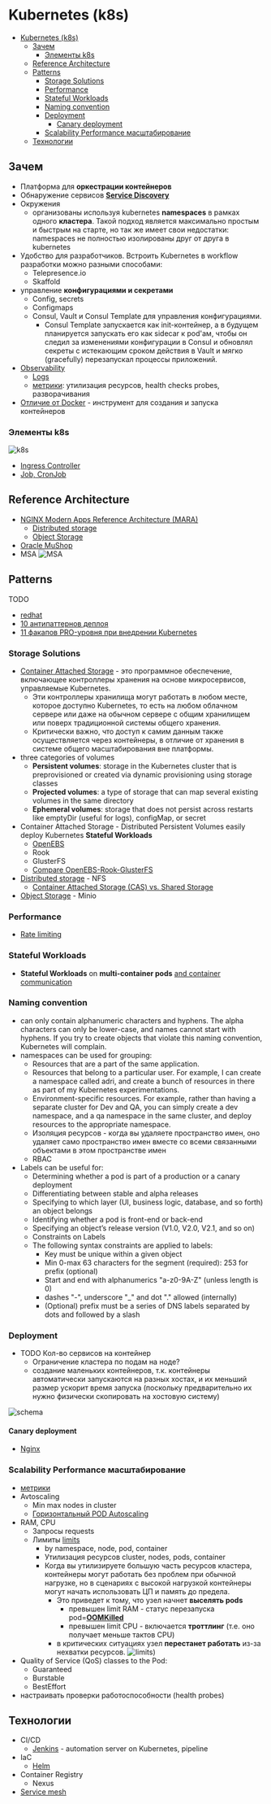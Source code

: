 # Kubernetes (k8s)

- [Kubernetes (k8s)](#kubernetes-k8s)
  - [Зачем](#зачем)
    - [Элементы k8s](#элементы-k8s)
  - [Reference Architecture](#reference-architecture)
  - [Patterns](#patterns)
    - [Storage Solutions](#storage-solutions)
    - [Performance](#performance)
    - [Stateful Workloads](#stateful-workloads)
    - [Naming convention](#naming-convention)
    - [Deployment](#deployment)
      - [Canary deployment](#canary-deployment)
    - [Scalability Performance масштабирование](#scalability-performance-масштабирование)
  - [Технологии](#технологии)

## Зачем

- Платформа для __оркестрации контейнеров__
- Обнаружение сервисов __[Service Discovery](../../arch/pattern/deployment/service.discovery.md)__
- Окружения
  - организованы используя kubernetes __namespaces__ в рамках одного __кластера__. Такой подход является максимально простым и быстрым на старте, но так же имеет свои недостатки: namespaces не полностью изолированы друг от друга в kubernetes
- Удобство для разработчиков. Встроить Kubernetes в workflow разработки можно разными способами:
  - Telepresence.io
  - Skaffold
- управление __конфигурациями и секретами__
  - Config, secrets
  - Configmaps
  - Consul, Vault и Consul Template для управления конфигурациями.
    - Consul Template запускается как init-контейнер, а в будущем планируется запускать его как sidecar к pod'ам, чтобы он следил за изменениями конфигурации в Consul и обновлял секреты с истекающим сроком действия в Vault и мягко (gracefully) перезапускал процессы приложений.
- [Observability](../../arch/ability/observability.md)
  - [Logs](../observability/logging.md)
  - [метрики](k8s.performance.metric.md): утилизация ресурсов, health checks probes, разворачивания
- [Отличие от Docker](https://mcs.mail.ru/blog/chto-umeet-kubernetes-chego-ne-umeet-docker) - инструмент для создания и запуска контейнеров

### Элементы k8s

![k8s](http://www.plantuml.com/plantuml/proxy?cache=no&src=https://raw.githubusercontent.com/daemon110282/daemon110282.github.io/daemon110282-patch-1/technology/ci-cd/k8s.puml)

- [Ingress Controller](k8s.ingress.md)
- [Job, CronJob](k8s.job.md)

## Reference Architecture

- [NGINX Modern Apps Reference Architecture (MARA)](https://github.com/nginxinc/kic-reference-architectures/)
  - [Distributed storage](../../technology/filesystem/filesystem.md)
  - [Object Storage](../store/object.storage.md)
- [Oracle MuShop](https://oracle-quickstart.github.io/oci-cloudnative/)
- MSA ![MSA](../../img/technology/ci-cd/k8s.msa.jpg)

## Patterns

TODO

- [redhat](https://developers.redhat.com/blog/2020/05/11/top-10-must-know-kubernetes-design-patterns)
- [10 антипаттернов деплоя](https://mcs.mail.ru/blog/antipatterny-deploya-v-kubernetes)
- [11 факапов PRO-уровня при внедрении Kubernetes](https://mcs.mail.ru/blog/11-fakapov-pro-urovnja-pri-vnedrenii-kubernetes)

### Storage Solutions

- [Container Attached Storage](https://openebs.io/docs/concepts/cas) - это программное обеспечение, включающее контроллеры хранения на основе микросервисов, управляемые Kubernetes.
  - Эти контроллеры хранилища могут работать в любом месте, которое доступно Kubernetes, то есть на любом облачном сервере или даже на обычном сервере с общим хранилищем или поверх традиционной системы общего хранения.
  - Критически важно, что доступ к самим данным также осуществляется через контейнеры, в отличие от хранения в системе общего масштабирования вне платформы.
- three categories of volumes
  - __Persistent volumes__: storage in the Kubernetes cluster that is preprovisioned or created via dynamic provisioning using storage classes
  - __Projected volumes__: a type of storage that can map several existing volumes in the same directory
  - __Ephemeral volumes__: storage that does not persist across restarts like emptyDir (useful for logs), configMap, or secret
- Container Attached Storage - Distributed Persistent Volumes easily deploy Kubernetes __Stateful Workloads__  
  - [OpenEBS](https://openebs.io/docs/)
  - Rook
  - GlusterFS
  - [Compare OpenEBS-Rook-GlusterFS](https://kubevious.io/blog/post/comparing-top-storage-solutions-for-kubernetes)
- [Distributed storage](../../technology/filesystem/filesystem.md) - NFS
  - [Container Attached Storage (CAS) vs. Shared Storage](https://blog.mayadata.io/container-attached-storage-cas-vs.-shared-storage-which-one-to-choose)
- [Object Storage](../store/object.storage.md) - Minio

### Performance

- [Rate limiting](../../arch/pattern/performance/rate.limit.md)

### Stateful Workloads

- __Stateful Workloads__ on __multi-container pods__ [and container communication](https://www.mirantis.com/blog/multi-container-pods-and-container-communication-in-kubernetes/)

### Naming convention

- can only contain alphanumeric characters and hyphens. The alpha characters can only be lower-case, and names cannot start with hyphens. If you try to create objects that violate this naming convention, Kubernetes will complain.
- namespaces can be used for grouping:
  - Resources that are a part of the same application.
  - Resources that belong to a particular user. For example, I can create a namespace called adri, and create a bunch of resources in there as part of my Kubernetes experimentations.
  - Environment-specific resources. For example, rather than having a separate cluster for Dev and QA, you can simply create a dev namespace, and a qa namespace in the same cluster, and deploy resources to the appropriate namespace.
  - Изоляция ресурсов - когда вы удаляете пространство имен, оно удаляет само пространство имен вместе со всеми связанными объектами в этом пространстве имен
  - RBAC
- Labels can be useful for:
  - Determining whether a pod is part of a production or a canary deployment
  - Differentiating between stable and alpha releases
  - Specifying to which layer (UI, business logic, database, and so forth) an object belongs
  - Identifying whether a pod is front-end or back-end
  - Specifying an object’s release version (V1.0, V2.0, V2.1, and so on)
  - Constraints on Labels
  - The following syntax constraints are applied to labels:
    - Key must be unique within a given object
    - Min 0-max 63 characters for the segment (required): 253 for prefix (optional)
    - Start and end with alphanumerics "a-z0-9A-Z" (unless length is 0)
    - dashes "-", underscore "_" and dot "." allowed (internally)
    - (Optional) prefix must be a series of DNS labels separated by dots and followed by a slash

### Deployment

- TODO Кол-во сервисов на контейнер
  - Ограничение кластера по подам на ноде?
  - создание маленьких контейнеров, т.к. контейнеры автоматически запускаются на разных хостах, и их меньший размер ускорит время запуска (поскольку предварительно их нужно физически скопировать на хостовую систему)

![schema](../../img/technology/ci-cd/k8s.deploy.jpg)

#### Canary deployment

- [Nginx](https://www.nginx.com/blog/microservices-march-improve-kubernetes-uptime-and-resilience-with-a-canary-deployment/)

### Scalability Performance масштабирование

- [метрики](k8s.performance.metric.md)
- Avtoscaling
  - Min max nodes in cluster
  - [Горизонтальный POD Autoscaling](https://docs.netscaler.com/en-us/netscaler-k8s-ingress-controller/how-to/cpx-hpa)
- RAM, CPU
  - Запросы requests
  - Лимиты [limits](https://habr.com/ru/companies/flant/articles/489668/)
    - by namespace, node, pod, container
    - Утилизация ресурсов cluster, nodes, pods, container
    - Когда вы утилизируете большую часть ресурсов кластера, контейнеры могут работать без проблем при обычной нагрузке, но в сценариях с высокой нагрузкой контейнеры могут начать использовать ЦП и память до предела.
      - Это приведет к тому, что узел начнет __выселять pods__
        - превышен limit RAM - статус перезапуска pod=__[OOMKilled](k8s.performance.metric.md)__
        - превышен limit CPU - включается __троттлинг__ (т.е. оно получает меньше тактов CPU)
      - в критических ситуациях узел __перестанет работать__ из-за нехватки ресурсов.
  ![limits](../../img/technology/ci-cd/k8s.limits.png))
- Quality of Service (QoS) classes to the Pod:
  - Guaranteed
  - Burstable
  - BestEffort
- настраивать проверки работоспособности (health probes)

## Технологии

- CI/CD
  - [Jenkins](jenkins.md)	- automation server on Kubernetes, pipeline
- IaC
  - [Helm](helm.md)
- Container Registry
  - Nexus
- [Service mesh](../middleware/servicemesh.md)
